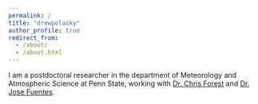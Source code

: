 ```yaml
---
permalink: /
title: "drewpolasky"
author_profile: true
redirect_from: 
  - /about/
  - /about.html
---
```


I am a postdoctoral researcher in the department of Meteorology and Atmospheric Science at Penn State, working with <a href="https://www.met.psu.edu/people/cef13/">Dr. Chris Forest</a> and <a href="https://micromet.psu.edu/">Dr. Jose Fuentes</a>. 


